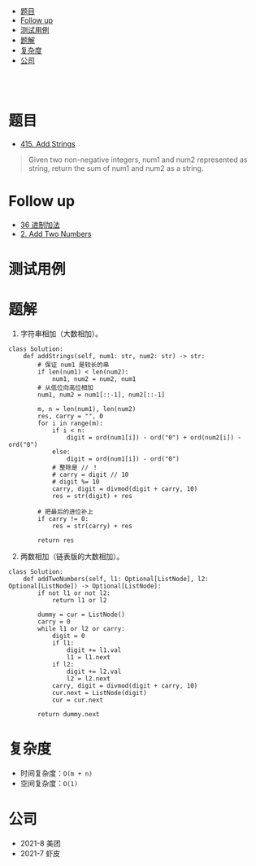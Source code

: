 - [题目](#题目)
- [Follow up](#follow-up)
- [测试用例](#测试用例)
- [题解](#题解)
- [复杂度](#复杂度)
- [公司](#公司)

</br></br>

# 题目
- [415. Add Strings](https://leetcode.com/problems/add-strings/)
> Given two non-negative integers, num1 and num2 represented as string, return the sum of num1 and num2 as a string.

# Follow up
- [36 进制加法](https://leetcode-cn.com/circle/discuss/I8NZUx/)
- [2. Add Two Numbers](https://leetcode.com/problems/add-two-numbers/)

# 测试用例

# 题解
1. 字符串相加（大数相加）。
```
class Solution:
    def addStrings(self, num1: str, num2: str) -> str:
        # 保证 num1 是较长的串
        if len(num1) < len(num2):
            num1, num2 = num2, num1
        # 从低位向高位相加
        num1, num2 = num1[::-1], num2[::-1]

        m, n = len(num1), len(num2)
        res, carry = "", 0
        for i in range(m):
            if i < n:
                digit = ord(num1[i]) - ord("0") + ord(num2[i]) - ord("0")
            else:
                digit = ord(num1[i]) - ord("0")
            # 整除是 // ！
            # carry = digit // 10
            # digit %= 10
            carry, digit = divmod(digit + carry, 10)
            res = str(digit) + res

        # 把最后的进位补上
        if carry != 0:
            res = str(carry) + res

        return res
```
2. 两数相加（链表版的大数相加）。
```
class Solution:
    def addTwoNumbers(self, l1: Optional[ListNode], l2: Optional[ListNode]) -> Optional[ListNode]:
        if not l1 or not l2:
            return l1 or l2

        dummy = cur = ListNode()
        carry = 0
        while l1 or l2 or carry:
            digit = 0
            if l1:
                digit += l1.val
                l1 = l1.next
            if l2:
                digit += l2.val
                l2 = l2.next
            carry, digit = divmod(digit + carry, 10)
            cur.next = ListNode(digit)
            cur = cur.next

        return dummy.next
```

# 复杂度
- 时间复杂度：`O(m + n)`
- 空间复杂度：`O(1)`

# 公司
- 2021-8 美团
- 2021-7 虾皮